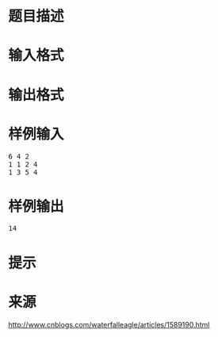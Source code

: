

# 题目描述



# 输入格式



# 输出格式



# 样例输入


<pre>6 4 2
1 1 2 4
1 3 5 4</pre>

# 样例输出


<pre>14</pre>

# 提示



# 来源


<p>
	<a href="http://www.cnblogs.com/waterfalleagle/articles/1589190.html">http://www.cnblogs.com/waterfalleagle/articles/1589190.html</a>
</p>
